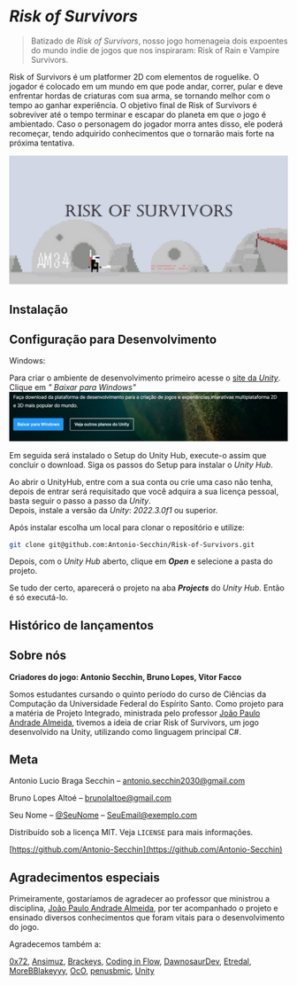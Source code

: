 # ***Risk of Survivors***
> Batizado de *Risk of Survivors*, nosso jogo homenageia dois expoentes do mundo indie de jogos que nos inspiraram: Risk of Rain e Vampire Survivors.


Risk of Survivors é um platformer 2D com elementos de roguelike. O jogador é colocado em um mundo em que pode andar, correr, pular e deve enfrentar hordas de criaturas com sua arma, se tornando melhor com o tempo ao ganhar experiência. O objetivo final de Risk of Survivors é sobreviver até o tempo terminar e escapar do planeta em que o jogo é ambientado. Caso o personagem do jogador morra antes disso, ele poderá recomeçar, tendo adquirido conhecimentos que o tornarão mais forte na próxima tentativa.

![Screenshot do jogo](/Imagens/RiskOfSurv_Capa.JPG)

## Instalação


## Configuração para Desenvolvimento

Windows:

Para criar o ambiente de desenvolvimento primeiro acesse o [site da *Unity*](https://unity.com/pt/download). Clique em *"
Baixar para Windows"* 
![Onde Instalar o Unity Hub](/Imagens/Baixar_para_Windows.JPG)

Em seguida será instalado o Setup do Unity Hub, execute-o assim que concluir o download.
Siga os passos do Setup para instalar o *Unity Hub*.


Ao abrir o UnityHub, entre com a sua conta ou crie uma caso não tenha, depois de entrar será requisitado que você adquira a sua licença pessoal, basta seguir o passo a passo da *Unity*.    
Depois, instale a versão da *Unity*: *2022.3.0f1* ou superior.

Após instalar escolha um local para clonar o repositório e utilize:

```sh
git clone git@github.com:Antonio-Secchin/Risk-of-Survivors.git
```
Depois, com o *Unity Hub* aberto, clique em ***Open*** e selecione a pasta do projeto.

Se tudo der certo, aparecerá o projeto na aba ***Projects*** do *Unity Hub*. Então é só executá-lo.


## Histórico de lançamentos


## Sobre nós

**Criadores do jogo: Antonio Secchin, Bruno Lopes, Vitor Facco**

Somos estudantes cursando o quinto período do curso de Ciências da Computação da Universidade Federal do Espírito Santo. 
Como projeto para a matéria de Projeto Integrado, ministrada pelo professor [João Paulo Andrade Almeida](http://nemo.inf.ufes.br/equipe/jpalmeida/), tivemos a ideia de criar Risk of Survivors, um jogo desenvolvido na Unity, utilizando como linguagem principal C#.

## Meta

Antonio Lucio Braga Secchin – antonio.secchin2030@gmail.com

Bruno Lopes Altoé – brunolaltoe@gmail.com

Seu Nome – [@SeuNome](https://twitter.com/...) – SeuEmail@exemplo.com

Distribuído sob a licença MIT. Veja `LICENSE` para mais informações.

[https://github.com/Antonio-Secchin](https://github.com/Antonio-Secchin)

## Agradecimentos especiais

Primeiramente, gostaríamos de agradecer ao professor que ministrou a disciplina, [João Paulo Andrade Almeida](http://nemo.inf.ufes.br/equipe/jpalmeida/), por ter acompanhado o projeto e ensinado diversos conhecimentos que foram vitais para o desenvolvimento do jogo.

Agradecemos também a:

[0x72](https://0x72.itch.io/dungeontileset-ii),
[Ansimuz](https://assetstore.unity.com/publishers/18720),
[Brackeys](https://www.youtube.com/@Brackeys),
[Coding in Flow](https://www.youtube.com/@codinginflow),
[DawnosaurDev](https://www.youtube.com/@DawnosaurDev),
[Etredal](https://www.youtube.com/@Etredal),
[MoreBBlakeyyy](https://www.youtube.com/@morebblakeyyy),
[OcO](https://oco.itch.io/medieval-fantasy-character-pack-6),
[penusbmic](https://penusbmic.itch.io),
[Unity](https://unity.com/pt)
